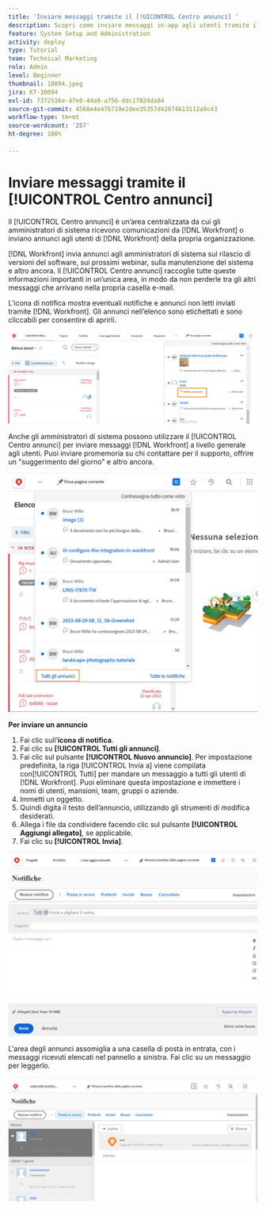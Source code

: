 ```yaml
---
title: 'Inviare messaggi tramite il [!UICONTROL Centro annunci] '
description: Scopri come inviare messaggi in-app agli utenti tramite il [!UICONTROL Centro annunci].
feature: System Setup and Administration
activity: deploy
type: Tutorial
team: Technical Marketing
role: Admin
level: Beginner
thumbnail: 10094.jpeg
jira: KT-10094
exl-id: 7372516e-47e0-44a9-a756-ddc17824da84
source-git-commit: 4568e4e47b719e2dee35357d42674613112a9c43
workflow-type: tm+mt
source-wordcount: '257'
ht-degree: 100%

---
```


<!--
this has the same content as the system administrator notification setup and mangement section of the email and inapp notificiations learning path
-->

# Inviare messaggi tramite il [!UICONTROL Centro annunci]

Il [!UICONTROL Centro annunci] è un’area centralizzata da cui gli amministratori di sistema ricevono comunicazioni da [!DNL Workfront] o inviano annunci agli utenti di [!DNL Workfront] della propria organizzazione.

[!DNL Workfront] invia annunci agli amministratori di sistema sul rilascio di versioni del software, sui prossimi webinar, sulla manutenzione del sistema e altro ancora. Il [!UICONTROL Centro annunci] raccoglie tutte queste informazioni importanti in un’unica area, in modo da non perderle tra gli altri messaggi che arrivano nella propria casella e-mail.

L’icona di notifica mostra eventuali notifiche e annunci non letti inviati tramite [!DNL Workfront]. Gli annunci nell’elenco sono etichettati e sono cliccabili per consentire di aprirli.

![Annuncio nell’elenco dei messaggi nell’icona delle notifiche](assets/admin-fund-announcements-1.png)

Anche gli amministratori di sistema possono utilizzare il [!UICONTROL Centro annunci] per inviare messaggi [!DNL Workfront] a livello generale agli utenti. Puoi inviare promemoria su chi contattare per il supporto, offrire un &quot;suggerimento del giorno&quot; e altro ancora.

![[!UICONTROL Link a Tutti gli annunci]](assets/admin-fund-announcements-2.png)

**Per inviare un annuncio**

1. Fai clic sull’**icona di notifica**.
1. Fai clic su **[!UICONTROL Tutti gli annunci]**.
1. Fai clic sul pulsante **[!UICONTROL Nuovo annuncio]**. Per impostazione predefinita, la riga [!UICONTROL Invia a] viene compilata con[!UICONTROL Tutti] per mandare un messaggio a tutti gli utenti di [!DNL Workfront]. Puoi eliminare questa impostazione e immettere i nomi di utenti, mansioni, team, gruppi o aziende.
1. Immetti un oggetto.
1. Quindi digita il testo dell’annuncio, utilizzando gli strumenti di modifica desiderati.
1. Allega i file da condividere facendo clic sul pulsante **[!UICONTROL Aggiungi allegato]**, se applicabile.
1. Fai clic su **[!UICONTROL Invia]**.

![Scrivere un annuncio sulla pagina [!UICONTROL Annunci]](assets/admin-fund-announcements-3.png)

L&#39;area degli annunci assomiglia a una casella di posta in entrata, con i messaggi ricevuti elencati nel pannello a sinistra. Fai clic su un messaggio per leggerlo.

![Pagina Annunci](assets/admin-fund-announcements-4.png)
